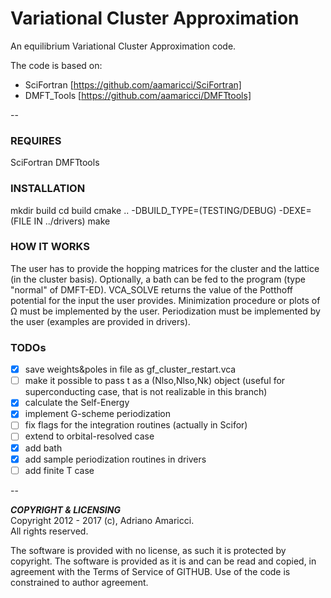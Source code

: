 # Variational Cluster Approximation

An equilibrium Variational Cluster Approximation code.

The code is based on:  
* SciFortran [https://github.com/aamaricci/SciFortran]  
* DMFT_Tools [https://github.com/aamaricci/DMFTtools]

--

### REQUIRES

SciFortran
DMFTtools

### INSTALLATION

mkdir build
cd build
cmake .. -DBUILD\_TYPE=(TESTING/DEBUG) -DEXE=(FILE IN ../drivers) 
make

### HOW IT WORKS

The user has to provide the hopping matrices for the cluster and the lattice (in the cluster basis). Optionally, a bath can be fed to the program (type "normal" of DMFT-ED). VCA_SOLVE returns the value of the Potthoff potential for the input the user provides. Minimization procedure or plots of Ω must be implemented by the user. Periodization must be implemented by the user (examples are provided in drivers).

### TODOs

- [x] save weights&poles in file as gf_cluster_restart.vca
- [ ] make it possible to pass t as a (Nlso,Nlso,Nk) object (useful for
superconducting case, that is not realizable in this branch)
- [x] calculate the Self-Energy
- [x] implement G-scheme periodization
- [ ] fix flags for the integration routines (actually in Scifor)
- [ ] extend to orbital-resolved case
- [x] add bath
- [x] add sample periodization routines in drivers
- [ ] add finite T case

--

***COPYRIGHT & LICENSING***  
Copyright 2012 - 2017 (c), Adriano Amaricci.  
All rights reserved. 

The software is provided with no license, as such it is protected by copyright.
The software is provided as it is and can be read and copied, in agreement with 
the Terms of Service of GITHUB. Use of the code is constrained to author agreement.   


